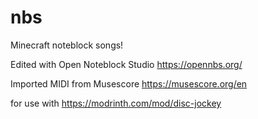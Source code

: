 # nbs
Minecraft noteblock songs!

Edited with Open Noteblock Studio
https://opennbs.org/

Imported MIDI from Musescore
https://musescore.org/en

for use with
https://modrinth.com/mod/disc-jockey
 
